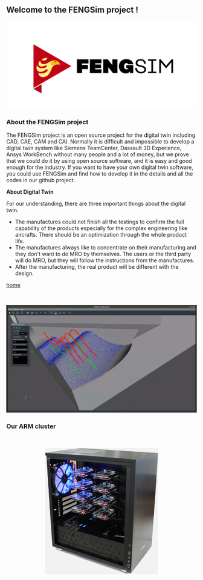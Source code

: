 ## Welcome to the FENGSim project !

<p align="center">
  <img src="images/Fengsim_logo_hi.png" width="500" title="arm cluster">
</p>

### About the FENGSim project

The FENGSim project is an open source project for the digital twin including CAD, CAE, CAM and CAI. Normally it is difficult and impossible to develop a digital twin system like Siemens TeamCenter, Dassault 3D Experience, Ansys WorkBench without many people and a lot of money, but we prove that we could do it by using open source software, and it is easy and good enough for the industry. If you want to have your own digital twin software, you could use FENGSim and find how to develop it in the details  and all the codes in our github project. 

**About Digital Twin**

For our understanding, there are three important things about the digital twin. 

- The manufactures could not finish all the testings to confirm the full capability of the products especially for the complex engineering like aircrafts. There should be an optimization through the whole product life. 
- The manufactures always like to concentrate on their manufacturing and they don't want to do MRO by themselves. The users or the third party will do MRO, but they will follow the instructions from the manufactures. 
- After the manufacturing, the real product will be different with the design. 

[home](https://github.com/fengsim/FENGSim-Dev/wiki/Home)

<br />

<p align="center">
  <img src="images/meas1.gif" width="600" title="arm cluster">
</p>


### Our ARM cluster
<br />

<p align="center">
  <img src="images/Mark-1.jpg" width="300" title="arm cluster">
</p>


